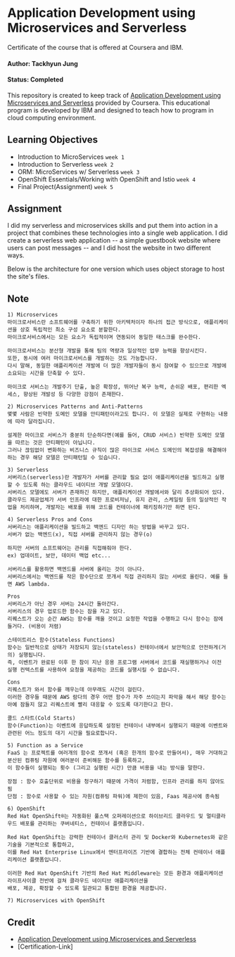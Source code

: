 # Application Development using Microservices and Serverless

Certificate of the course that is offered at Coursera and IBM.

#### Author: Tackhyun Jung

#### Status: Completed

This repository is created to keep track of [Application Development using Microservices and Serverless](https://www.coursera.org/learn/applications-development-microservices-serverless-openshift) provided by Coursera.
This educational program is developed by IBM and designed to teach how to program in cloud computing environment.

## Learning Objectives

- Introduction to MicroServices `week 1`
- Introduction to Serverless `week 2`
- ORM: MicroServices w/ Serverless `week 3`
- OpenShift Essentials/Working with OpenShift and Istio `week 4`
- Final Project(Assignment) `week 5`

## Assignment

I did my serverless and microservices skills and put them into action in a project that combines these technologies into a single web application. I did create a serverless web application -- a simple guestbook website where users can post messages -- and I did host the website in two different ways.

Below is the architecture for one version which uses object storage to host the site's files.




## Note

```
1) Microservices
마이크로서비스란 소프트웨어를 구축하기 위한 아키텍처이자 하나의 접근 방식으로, 애플리케이션을 상호 독립적인 최소 구성 요소로 분할한다.
마이크로서비스에서는 모든 요소가 독립적이며 연동되어 동일한 태스크를 완수한다.

마이크로서비스는 분산형 개발을 통해 팀의 역량과 일상적인 업무 능력을 향상시킨다.
또한, 동시에 여러 마이크로서비스를 개발하는 것도 가능합니다. 
다시 말해, 동일한 애플리케이션 개발에 더 많은 개발자들이 동시 참여할 수 있으므로 개발에 소요되는 시간을 단축할 수 있다.

마이크로 서비스는 개발주기 단출, 높은 확장성, 뛰어난 복구 능력, 손쉬운 배포, 편리한 엑세스, 향상된 개발성 등 다양한 강점이 존재한다.

2) Microservices Patterns and Anti-Patterns
몇몇 사람은 빈약한 도메인 모델을 안티패턴이라고도 합니다. 이 모델은 실제로 구현하는 내용에 따라 달라집니다. 

설계한 마이크로 서비스가 충분히 단순하다면(예를 들어, CRUD 서비스) 빈약한 도메인 모델을 따르는 것은 안티패턴이 아닙니다. 
그러나 끊임없이 변화하는 비즈니스 규칙이 많은 마이크로 서비스 도메인의 복잡성을 해결해야 하는 경우 해당 모델은 안티패턴일 수 있습니다.

3) Serverless
서버리스(serverless)란 개발자가 서버를 관리할 필요 없이 애플리케이션을 빌드하고 실행할 수 있도록 하는 클라우드 네이티브 개발 모델이다.
서버리스 모델에도 서버가 존재하긴 하지만, 애플리케이션 개발에서와 달리 추상화되어 있다. 
클라우드 제공업체가 서버 인프라에 대한 프로비저닝, 유지 관리, 스케일링 등의 일상적인 작업을 처리하며, 개발자는 배포를 위해 코드를 컨테이너에 패키징하기만 하면 된다.

4) Serverless Pros and Cons
서버리스는 애플리케이션을 빌드하고 백엔드 디자인 하는 방법을 바꾸고 있다.
서버가 없는 백엔드(x), 직접 서버를 관리하지 않는 경우(o)

하지만 서버의 소프트웨어는 관리를 직접해줘야 한다.
ex) 업데이트, 보안, 데이터 백업 etc...

서버리스를 활용하면 백엔드를 서버에 올리는 것이 아니다.
서버리스에서는 백엔드를 작은 함수단으로 쪼개서 직접 관리하지 않는 서버로 올린다. 예를 들면 AWS lambda.

Pros
서버리스가 아닌 경우 서버는 24시간 돌아간다.
서버리스의 경우 업로드한 함수는 잠을 자고 있다.
리퀘스트가 오는 순간 AWS는 함수를 깨울 것이고 요청한 작업을 수행하고 다시 함수는 잠에 들거다. (비용이 저렴)

스테이트리스 함수(Stateless Functions)
함수는 일반적으로 상태가 저장되지 않는(stateless) 컨테이너에서 보안적으로 안전하게(거의) 실행됩니다. 
즉, 이벤트가 완료된 이후 한 참이 지난 응용 프로그램 서버에서 코드를 재실행하거나 이전 실행 컨텍스트를 사용하여 요청을 제공하는 코드를 실행시킬 수 없습니다. 

Cons
리퀘스트가 와서 함수를 깨우는데 아무래도 시간이 걸린다.
이러한 경우들 때문에 AWS 람다의 경우 어떤 함수가 자주 쓰이는지 파악을 해서 해당 함수는 아예 잠들지 않고 리퀘스트에 빨리 대응할 수 있도록 대기한다고 한다.

콜드 스타트(Cold Starts)
함수(Function)는 이벤트에 응답하도록 설정된 컨테이너 내부에서 실행되기 때문에 이벤트와 관련된 어느 정도의 대기 시간을 필요로합니다. 

5) Function as a Service
FaaS 는 프로젝트를 여러개의 함수로 쪼개서 (혹은 한개의 함수로 만들어서), 매우 거대하고 분산된 컴퓨팅 자원에 여러분이 준비해둔 함수를 등록하고, 
이 함수들이 실행되는 횟수 (그리고 실행된 시간) 만큼 비용을 내는 방식을 말한다.

장점 : 함수 호출단위로 비용을 청구하기 때문에 가격이 저렴함, 인프라 관리를 하지 않아도 됨
단점 : 함수로 사용할 수 있는 자원(컴퓨팅 파워)에 제한이 있음, Faas 제공사에 종속됨

6) OpenShift
Red Hat OpenShift®는 자동화된 풀스택 오퍼레이션으로 하이브리드 클라우드 및 멀티클라우드 배포를 관리하는 쿠버네티스, 컨테이너 플랫폼입니다.

Red Hat OpenShift는 강력한 컨테이너 클러스터 관리 및 Docker와 Kubernetes와 같은 기술을 기본적으로 통합하고,
이를 Red Hat Enterprise Linux에서 엔터프라이즈 기반에 결합하는 전체 컨테이너 애플리케이션 플랫폼입니다.

이러한 Red Hat OpenShift 기반의 Red Hat Middleware는 모든 환경과 애플리케이션 라이프사이클 전반에 걸쳐 클라우드 네이티브 애플리케이션을
배포, 제공, 확장할 수 있도록 일관되고 통합된 환경을 제공합니다. 

7) Microservices with OpenShift

```

## Credit

- [Application Development using Microservices and Serverless](https://www.coursera.org/learn/applications-development-microservices-serverless-openshift)
- [Certification-Link]
